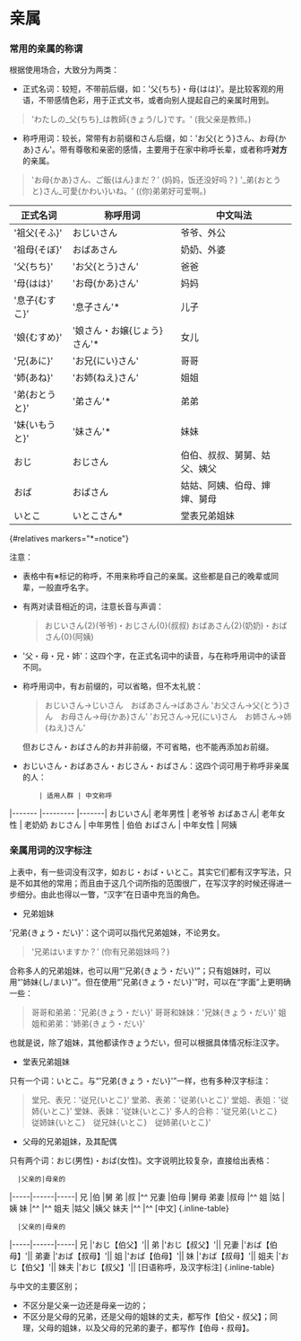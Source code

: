 # 亲属

### 常用的亲属的称谓

根据使用场合，大致分为两类：
- 正式名词：较短，不带前后缀，如：'父{ちち}・母{はは}'。是比较客观的用语，不带感情色彩，用于正式文书，或者向别人提起自己的亲属时用到。
> 'わたしの_父{ちち}_は教師{きょう/し}です。' (我父亲是教师。)

- 称呼用词：较长，常带有お前缀和さん后缀，如：'お父{とう}さん、お母{かあ}さん'。带有尊敬和亲密的感情，主要用于在家中称呼长辈，或者称呼**对方**的亲属。
> 'お母{かあ}さん、ご飯{はん}まだ？' (妈妈，饭还没好吗？)
> '_弟{おとうと}さん_可愛{かわい}いね。' ((你)弟弟好可爱啊。)


| 正式名词 | 称呼用词      | 中文叫法
|----------|---------------|-----------|
'祖父{そふ}' |おじいさん     |爷爷、外公
'祖母{そぼ}' |おばあさん     |奶奶、外婆
'父{ちち}'   |'お父{とう}さん' |爸爸
'母{はは}'   |'お母{かあ}さん' |妈妈
'息子{むすこ}'|'息子さん'*     |儿子
'娘{むすめ}' |'娘さん・お嬢{じょう}さん'*|女儿 
'兄{あに}'   |'お兄{にい}さん' |哥哥
'姉{あね}'   |'お姉{ねえ}さん' |姐姐
'弟{おとうと}'|'弟さん'*       |弟弟
'妹{いもうと}'|'妹さん'*       |妹妹
おじ       |おじさん       |伯伯、叔叔、舅舅、姑父、姨父
おば       |おばさん       |姑姑、阿姨、伯母、婶婶、舅母
いとこ     |いとこさん*    |堂表兄弟姐妹
{#relatives markers="*=notice"}

<style>
#relatives td.notice {
    background-color: var(--bg-green);
}
#relatives td.notice::before {
    content: "※ ";
}
</style>

注意：
- 表格中有※标记的称呼，不用来称呼自己的亲属。这些都是自己的晚辈或同辈，一般直呼名字。

- 有两对读音相近的词，注意长音与声调：
  > おじいさん{2}(爷爷)・おじさん{0}(叔叔)
  > おばあさん{2}(奶奶)・おばさん{0}(阿姨)

- '父・母・兄・姉'：这四个字，在正式名词中的读音，与在称呼用词中的读音不同。

- 称呼用词中，有お前缀的，可以省略，但不太礼貌：
  > おじいさん→じいさん　おばあさん→ばあさん
  > 'お父さん→父{とう}さん　お母さん→母{かあ}さん'
  > 'お兄さん→兄{にい}さん　お姉さん→姉{ねえ}さん'

  但おじさん・おばさん的お并非前缀，不可省略，也不能再添加お前缀。

- おじいさん・おばあさん・おじさん・おばさん：这四个词可用于称呼非亲属的人：

          | 适用人群 | 中文称呼
|-------  |--------- |-------|
おじいさん|	老年男性 | 老爷爷
おばあさん|	老年女性 | 老奶奶
おじさん  |	中年男性 | 伯伯
おばさん  |	中年女性 | 阿姨



### 亲属用词的汉字标注

上表中，有一些词没有汉字，如おじ・おば・いとこ。其实它们都有汉字写法，只是不如其他的常用；而且由于这几个词所指的范围很广，在写汉字的时候还得进一步细分。由此也得以一瞥，“汉字”在日语中充当的角色。

- 兄弟姐妹

'兄弟{きょう・だい}'：这个词可以指代兄弟姐妹，不论男女。
> '兄弟はいますか？' (你有兄弟姐妹吗？)

合称多人的兄弟姐妹，也可以用“'兄弟{きょう・だい}'”；只有姐妹时，可以用“'姉妹{し/まい}'”。但在使用“'兄弟{きょう・だい}'”时，可以在“字面”上更明确一些：
> 哥哥和弟弟：'兄弟{きょう・だい}'
> 哥哥和妹妹：'兄妹{きょう・だい}'
> 姐姐和弟弟：'姉弟{きょう・だい}'

也就是说，除了姐妹，其他都读作きょうだい，但可以根据具体情况标注汉字。


- 堂表兄弟姐妹

只有一个词：いとこ。与“'兄弟{きょう・だい}'”一样，也有多种汉字标注：
> 堂兄、表兄：'従兄{いとこ}'
> 堂弟、表弟：'従弟{いとこ}'
> 堂姐、表姐：'従姉{いとこ}'
> 堂妹、表妹：'従妹{いとこ}'
> 多人的合称：'従兄弟{いとこ}　従姉妹{いとこ}　従兄妹{いとこ}　従姉弟{いとこ}'

- 父母的兄弟姐妹，及其配偶

只有两个词：おじ(男性)・おば(女性)。文字说明比较复杂，直接给出表格：

      |父亲的|母亲的
|-----|------|-----|
兄    |伯    |舅
弟    |叔    |^^
兄妻  |伯母  |舅母
弟妻  |叔母  |^^
姐    |姑    |姨
妹    |^^    |^^
姐夫  |姑父  |姨父
妹夫  |^^    |^^
[中文]
{.inline-table}

      |父亲的|母亲的
|-----|------|-----|
兄    |'おじ【伯父】'||
弟    |'おじ【叔父】'||
兄妻  |'おば【伯母】'||
弟妻  |'おば【叔母】'||
姐    |'おば【伯母】'||
妹    |'おば【叔母】'||
姐夫  |'おじ【伯父】'||
妹夫  |'おじ【叔父】'||
[日语称呼，及汉字标注]
{.inline-table}

<style>
.inline-table {
  display:inline-block;
  margin-right:32px;
  vertical-align:top;
}
</style>

与中文的主要区别；
- 不区分是父亲一边还是母亲一边的；
- 不区分是父母的兄弟，还是父母的姐妹的丈夫，都写作【伯父・叔父】；同理，父母的姐妹，以及父母的兄弟的妻子，都写作【伯母・叔母】。